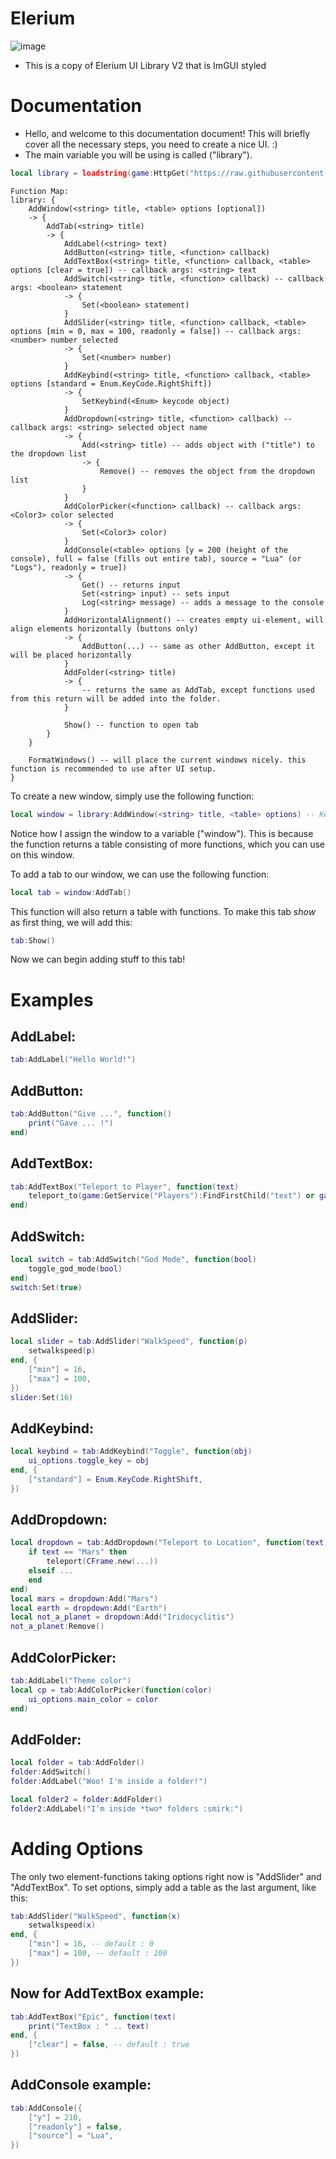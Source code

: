 # Elerium
![image](https://user-images.githubusercontent.com/83477843/183229086-76838894-4870-4a12-9d8b-49e158ba2564.png)

- This is a copy of Elerium UI Library V2 that is ImGUI styled
# Documentation
- Hello, and welcome to this documentation document! This will briefly cover all the necessary steps, you need to create a nice UI. :) 
- The main variable you will be using is called ("library").
```lua
local library = loadstring(game:HttpGet("https://raw.githubusercontent.com/anhtlauncher/Elerium-IMGUI-/main/main.lua")()
```
```
Function Map:
library: {
	AddWindow(<string> title, <table> options [optional])
	-> {
		AddTab(<string> title)
		-> {
			AddLabel(<string> text)
			AddButton(<string> title, <function> callback)
			AddTextBox(<string> title, <function> callback, <table> options [clear = true]) -- callback args: <string> text
			AddSwitch(<string> title, <function> callback) -- callback args: <boolean> statement
			-> {
				Set(<boolean> statement)
			}
			AddSlider(<string> title, <function> callback, <table> options [min = 0, max = 100, readonly = false]) -- callback args: <number> number selected
			-> {
				Set(<number> number)
			}
			AddKeybind(<string> title, <function> callback, <table> options [standard = Enum.KeyCode.RightShift])
			-> {
				SetKeybind(<Enum> keycode object)
			}
			AddDropdown(<string> title, <function> callback) -- callback args: <string> selected object name
			-> {
				Add(<string> title) -- adds object with ("title") to the dropdown list
				-> {
					Remove() -- removes the object from the dropdown list
				}
			}
			AddColorPicker(<function> callback) -- callback args: <Color3> color selected
			-> {
				Set(<Color3> color)
			}
			AddConsole(<table> options [y = 200 (height of the console), full = false (fills out entire tab), source = "Lua" (or "Logs"), readonly = true])
			-> {
				Get() -- returns input
				Set(<string> input) -- sets input
				Log(<string> message) -- adds a message to the console
			}
			AddHorizontalAlignment() -- creates empty ui-element, will align elements horizontally (buttons only)
			-> {
				AddButton(...) -- same as other AddButton, except it will be placed horizontally
			}
			AddFolder(<string> title)
			-> {
				-- returns the same as AddTab, except functions used from this return will be added into the folder.
			}

			Show() -- function to open tab
		}
	}

	FormatWindows() -- will place the current windows nicely. this function is recommended to use after UI setup.
}
```

To create a new window, simply use the following function:
```lua
local window = library:AddWindow(<string> title, <table> options) -- Keep in mind that the options argument is not necessary, if you just leave it nil, it will use the default ui_options table, which is located at the top.
```

Notice how I assign the window to a variable ("window"). This is because the function returns a table consisting of more functions, which you can use on this window.

To add a tab to our window, we can use the following function:
```lua
local tab = window:AddTab()
```
This function will also return a table with functions.
To make this tab *show* as first thing, we will add this:
```lua
tab:Show()
```

Now we can begin adding stuff to this tab!

# Examples

## AddLabel:
```lua
tab:AddLabel("Hello World!")
```

## AddButton:
```lua
tab:AddButton("Give ...", function()
	print("Gave ... !")
end)
```

## AddTextBox:
```lua
tab:AddTextBox("Teleport to Player", function(text)
	teleport_to(game:GetService("Players"):FindFirstChild("text") or game:GetService("Players").LocalPlayer)
end)
```

## AddSwitch:
```lua
local switch = tab:AddSwitch("God Mode", function(bool)
	toggle_god_mode(bool)
end)
switch:Set(true)
```

## AddSlider:
```lua
local slider = tab:AddSlider("WalkSpeed", function(p)
	setwalkspeed(p)
end, {
	["min"] = 16,
	["max"] = 100,
})
slider:Set(16)
```

## AddKeybind:
```lua
local keybind = tab:AddKeybind("Toggle", function(obj)
	ui_options.toggle_key = obj
end, {
	["standard"] = Enum.KeyCode.RightShift,
})
```

## AddDropdown:
```lua
local dropdown = tab:AddDropdown("Teleport to Location", function(text)
	if text == "Mars" then
		teleport(CFrame.new(...))
	elseif ...
	end
end)
local mars = dropdown:Add("Mars")
local earth = dropdown:Add("Earth")
local not_a_planet = dropdown:Add("Iridocyclitis")
not_a_planet:Remove()
```

## AddColorPicker:
```lua
tab:AddLabel("Theme color")
local cp = tab:AddColorPicker(function(color)
	ui_options.main_color = color
end)
```

## AddFolder:
```lua
local folder = tab:AddFolder()
folder:AddSwitch()
folder:AddLabel("Woo! I'm inside a folder!")

local folder2 = folder:AddFolder()
folder2:AddLabel("I'm inside *two* folders :smirk:")
```

# Adding Options

The only two element-functions taking options right now is "AddSlider" and "AddTextBox".
To set options, simply add a table as the last argument, like this:
```lua
tab:AddSlider("WalkSpeed", function(x)
	setwalkspeed(x)
end, {
	["min"] = 16, -- default : 0
	["max"] = 100, -- default : 100
})
```

## Now for AddTextBox example:
```lua
tab:AddTextBox("Epic", function(text)
	print("TextBox : " .. text)
end, {
	["clear"] = false, -- default : true
})
```

## AddConsole example:
```lua
tab:AddConsole({
	["y"] = 210,
	["readonly"] = false,
	["source"] = "Lua",
})
```

